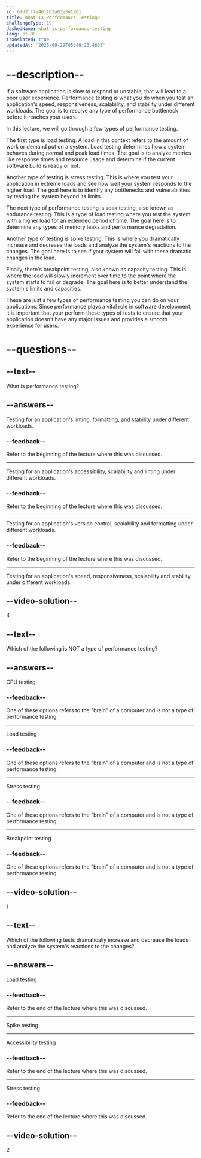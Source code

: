 ```yaml
---
id: 67d2ff7a461f62a03e3d1861
title: What Is Performance Testing?
challengeType: 19
dashedName: what-is-performance-testing
lang: pt-BR
translated: true
updatedAt: '2025-09-29T05:49:23.463Z'
---
```


# --description--

If a software application is slow to respond or unstable, that will lead to a poor user experience. Performance testing is what you do when you test an application's speed, responsiveness, scalability, and stability under different workloads. The goal is to resolve any type of performance bottleneck before it reaches your users.

In this lecture, we will go through a few types of performance testing.

The first type is load testing. A load in this context refers to the amount of work or demand put on a system. Load testing determines how a system behaves during normal and peak load times. The goal is to analyze metrics like response times and resource usage and determine if the current software build is ready or not.

Another type of testing is stress testing. This is where you test your application in extreme loads and see how well your system responds to the higher load. The goal here is to identify any bottlenecks and vulnerabilities by testing the system beyond its limits.

The next type of performance testing is soak testing, also known as endurance testing. This is a type of load testing where you test the system with a higher load for an extended period of time. The goal here is to determine any types of memory leaks and performance degradation.

Another type of testing is spike testing. This is where you dramatically increase and decrease the loads and analyze the system's reactions to the changes. The goal here is to see if your system will fail with these dramatic changes in the load.

Finally, there's breakpoint testing, also known as capacity testing. This is where the load will slowly increment over time to the point where the system starts to fail or degrade. The goal here is to better understand the system's limits and capacities.

These are just a few types of performance testing you can do on your applications. Since performance plays a vital role in software development, it is important that your perform these types of tests to ensure that your application doesn't have any major issues and provides a smooth experience for users.

# --questions--

## --text--

What is performance testing?

## --answers--

Testing for an application's linting, formatting, and stability under different workloads.

### --feedback--

Refer to the beginning of the lecture where this was discussed.

---

Testing for an application's accessibility, scalability and linting under different workloads.

### --feedback--

Refer to the beginning of the lecture where this was discussed.

---

Testing for an application's version control, scalability and formatting under different workloads.

### --feedback--

Refer to the beginning of the lecture where this was discussed.

---

Testing for an application's speed, responsiveness, scalability and stability under different workloads.

## --video-solution--

4

## --text--

Which of the following is NOT a type of performance testing?

## --answers--

CPU testing

### --feedback--

One of these options refers to the "brain" of a computer and is not a type of performance testing.

---

Load testing

### --feedback--

One of these options refers to the "brain" of a computer and is not a type of performance testing.

---

Stress testing

### --feedback--

One of these options refers to the "brain" of a computer and is not a type of performance testing.

---

Breakpoint testing

### --feedback--

One of these options refers to the "brain" of a computer and is not a type of performance testing.

## --video-solution--

1

## --text--

Which of the following tests dramatically increase and decrease the loads and analyze the system's reactions to the changes?

## --answers--

Load testing

### --feedback--

Refer to the end of the lecture where this was discussed.

---

Spike testing

---

Accessibility testing

### --feedback--

Refer to the end of the lecture where this was discussed.

---

Stress testing

### --feedback--

Refer to the end of the lecture where this was discussed.

## --video-solution--

2
